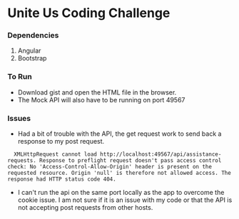 # Unite Us Coding Challenge

### Dependencies
  1. Angular
  2. Bootstrap

### To Run
  * Download gist and open the HTML file in the browser.
  * The Mock API will also have to be running on port 49567

### Issues
  * Had a bit of trouble with the API, the get request work to send back a response to my post request.

  ~~~
    XMLHttpRequest cannot load http://localhost:49567/api/assistance-requests. Response to preflight request doesn't pass access control check: No 'Access-Control-Allow-Origin' header is present on the requested resource. Origin 'null' is therefore not allowed access. The response had HTTP status code 404.
  ~~~
  * I can't run the api on the same port locally as the app to overcome the cookie issue. I am not sure if it is an issue with my code or that the API is not accepting post requests from other hosts.  
